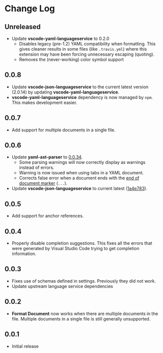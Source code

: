 # Change Log

## Unreleased
- Update **vscode-yaml-languageservice** to 0.2.0
  - Disables legacy (pre-1.2) YAML compatibility when formatting.  This gives cleaner results in some files (like `.travis.yml`) where this extension may have been forcing unnecessary escaping (quoting).
  - Removes the (never-working) color symbol support

## 0.0.8
- Update **vscode-json-languageservice** to the current latest version (2.0.14) by updating **vscode-yaml-languageservice**.
- **vscode-yaml-languageservice** dependency is now managed by `npm`.  This makes development easier.

## 0.0.7
- Add support for multiple documents in a single file.

## 0.0.6
- Update **yaml-ast-parser** to [0.0.34](https://github.com/mulesoft-labs/yaml-ast-parser/releases/tag/0.0.34).
  - Some parsing warnings will now correctly display as warnings instead of errors.
  - Warning is now issued when using tabs in a YAML document.
  - Corrects false error when a document ends with the [end of document marker](www.yaml.org/spec/1.2/spec.html#id2760395) (`...`).
- Update **vscode-json-languageservice** to current latest ([1a4e783](https://github.com/Microsoft/vscode-json-languageservice/tree/1a4e783f899825c83fb02fe5bf57daec5ea7993c)).

## 0.0.5
- Add support for anchor references.

## 0.0.4
- Properly disable completion suggestions.  This fixes all the errors that were generated by Visual Studio Code trying to get completion information.

## 0.0.3
- Fixes use of schemas defined in settings.  Previously they did not work.
- Update upstream language service dependencies

## 0.0.2
- **Format Document** now works when there are multiple documents in the file.  Multiple documents in a single file is still generally unsupported.

## 0.0.1
- Initial release
